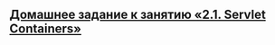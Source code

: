 ## [Домашнее задание к занятию «2.1. Servlet Containers»](https://github.com/netology-code/jspr-homeworks/tree/master/04_servlets)